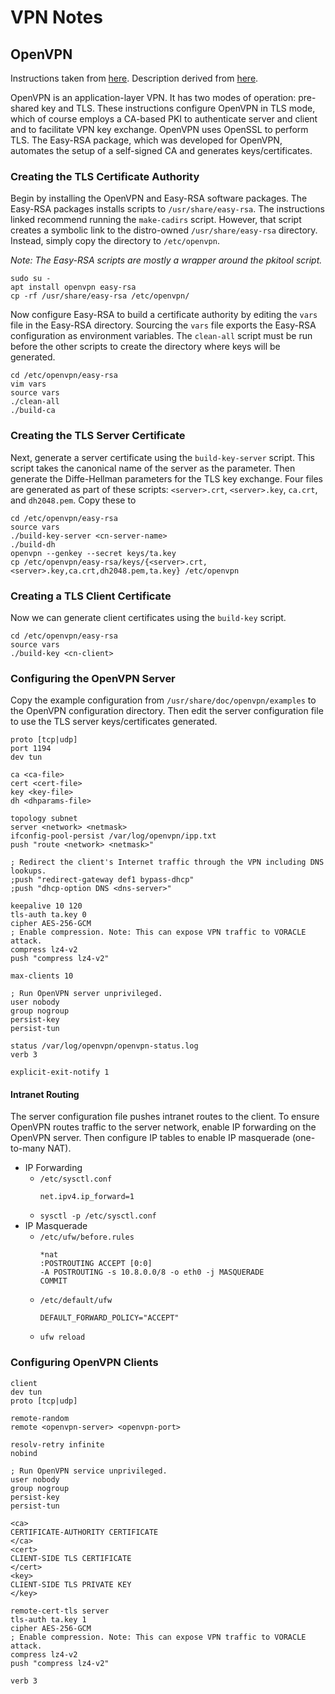 # VPN Notes

## OpenVPN

Instructions taken from [here](https://linuxconfig.org/openvpn-setup-on-ubuntu-18-04-bionic-beaver-linux). Description derived from [here](https://openmaniak.com/openvpn.php).

OpenVPN is an application-layer VPN. It has two modes of operation: pre-shared key and TLS. These instructions configure OpenVPN in TLS mode, which of course employs a CA-based PKI to authenticate server and client and to facilitate VPN key exchange. OpenVPN uses OpenSSL to perform TLS. The Easy-RSA package, which was developed for OpenVPN, automates the setup of a self-signed CA and generates keys/certificates.

### Creating the TLS Certificate Authority

Begin by installing the OpenVPN and Easy-RSA software packages. The Easy-RSA packages installs scripts to `/usr/share/easy-rsa`. The instructions linked recommend running the `make-cadirs` script. However, that script creates a symbolic link to the distro-owned `/usr/share/easy-rsa` directory. Instead, simply copy the directory to `/etc/openvpn`.

*Note: The Easy-RSA scripts are mostly a wrapper around the pkitool script.*

```shell
sudo su -
apt install openvpn easy-rsa
cp -rf /usr/share/easy-rsa /etc/openvpn/
```

Now configure Easy-RSA to build a certificate authority by editing the `vars` file in the Easy-RSA directory. Sourcing the `vars` file exports the Easy-RSA configuration as environment variables. The `clean-all` script must be run before the other scripts to create the directory where keys will be generated.

```shell
cd /etc/openvpn/easy-rsa
vim vars
source vars
./clean-all
./build-ca
```

### Creating the TLS Server Certificate

Next, generate a server certificate using the `build-key-server` script. This script takes the canonical name of the server as the parameter. Then generate the Diffe-Hellman parameters for the TLS key exchange. Four files are generated as part of these scripts: `<server>.crt`, `<server>.key`, `ca.crt`, and `dh2048.pem`. Copy these to

```shell
cd /etc/openvpn/easy-rsa
source vars
./build-key-server <cn-server-name>
./build-dh
openvpn --genkey --secret keys/ta.key
cp /etc/openvpn/easy-rsa/keys/{<server>.crt,<server>.key,ca.crt,dh2048.pem,ta.key} /etc/openvpn
```

### Creating a TLS Client Certificate

Now we can generate client certificates using the `build-key` script.

```shell
cd /etc/openvpn/easy-rsa
source vars
./build-key <cn-client>
```

### Configuring the OpenVPN Server

Copy the example configuration from `/usr/share/doc/openvpn/examples` to the OpenVPN configuration directory. Then edit the server configuration file to use the TLS server keys/certificates generated.

```dosini
proto [tcp|udp]
port 1194
dev tun

ca <ca-file>
cert <cert-file>
key <key-file>
dh <dhparams-file>

topology subnet
server <network> <netmask>
ifconfig-pool-persist /var/log/openvpn/ipp.txt
push "route <network> <netmask>"

; Redirect the client's Internet traffic through the VPN including DNS lookups.
;push "redirect-gateway def1 bypass-dhcp"
;push "dhcp-option DNS <dns-server>"

keepalive 10 120
tls-auth ta.key 0
cipher AES-256-GCM
; Enable compression. Note: This can expose VPN traffic to VORACLE attack.
compress lz4-v2
push "compress lz4-v2"

max-clients 10

; Run OpenVPN server unprivileged.
user nobody
group nogroup
persist-key
persist-tun

status /var/log/openvpn/openvpn-status.log
verb 3

explicit-exit-notify 1
```

#### Intranet Routing

The server configuration file pushes intranet routes to the client. To ensure OpenVPN routes traffic to the server network, enable IP forwarding on the OpenVPN server. Then configure IP tables to enable IP masquerade (one-to-many NAT).

* IP Forwarding
    * `/etc/sysctl.conf`
        ```dosini
        net.ipv4.ip_forward=1
        ```
    * `sysctl -p /etc/sysctl.conf`
* IP Masquerade
    * `/etc/ufw/before.rules`
        ```dosini
        *nat
        :POSTROUTING ACCEPT [0:0] 
        -A POSTROUTING -s 10.8.0.0/8 -o eth0 -j MASQUERADE
        COMMIT
        ```
    * `/etc/default/ufw`
        ```dosini
        DEFAULT_FORWARD_POLICY="ACCEPT"
        ```
    * `ufw reload`

### Configuring OpenVPN Clients

```dosini
client
dev tun
proto [tcp|udp]

remote-random
remote <openvpn-server> <openvpn-port>

resolv-retry infinite
nobind

; Run OpenVPN service unprivileged.
user nobody
group nogroup
persist-key
persist-tun

<ca>
CERTIFICATE-AUTHORITY CERTIFICATE
</ca>
<cert>
CLIENT-SIDE TLS CERTIFICATE
</cert>
<key>
CLIENT-SIDE TLS PRIVATE KEY
</key>

remote-cert-tls server
tls-auth ta.key 1
cipher AES-256-GCM
; Enable compression. Note: This can expose VPN traffic to VORACLE attack.
compress lz4-v2
push "compress lz4-v2"

verb 3
```
